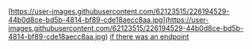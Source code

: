 [https://user-images.githubusercontent.com/62123515/226194529-44b0d8ce-bd5b-4814-bf89-cde18aecc8aa.jpg](https://user-images.githubusercontent.com/62123515/226194529-44b0d8ce-bd5b-4814-bf89-cde18aecc8aa.jpg)
[if there was an endpoint](https://drive.google.com/uc?export=download&id=1xkpjm2DH8yEfcfYrEl7J6c7QW9jmHIsL)
